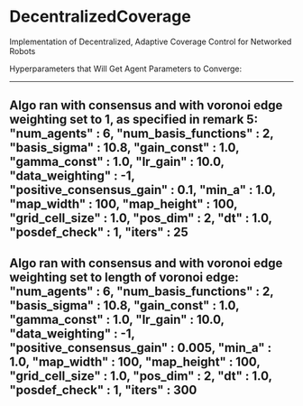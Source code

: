 # DecentralizedCoverage
Implementation of Decentralized, Adaptive Coverage Control for Networked Robots

Hyperparameters that Will Get Agent Parameters to Converge:

--------------------------------------------------------------------------------
Algo ran with consensus and with voronoi edge weighting set to 1, as specified
in remark 5:
"num_agents" : 6,
"num_basis_functions" : 2,
"basis_sigma" : 10.8,
"gain_const" : 1.0,
"gamma_const" : 1.0,
"lr_gain" : 10.0,
"data_weighting" : -1,
"positive_consensus_gain" : 0.1,
"min_a" : 1.0,
"map_width" : 100,
"map_height" : 100,
"grid_cell_size" : 1.0,
"pos_dim" : 2,
"dt" : 1.0,
"posdef_check" : 1,
"iters" : 25
--------------------------------------------------------------------------------
Algo ran with consensus and with voronoi edge weighting set to length of voronoi
edge:
"num_agents" : 6,
"num_basis_functions" : 2,
"basis_sigma" : 10.8,
"gain_const" : 1.0,
"gamma_const" : 1.0,
"lr_gain" : 10.0,
"data_weighting" : -1,
"positive_consensus_gain" : 0.005,
"min_a" : 1.0,
"map_width" : 100,
"map_height" : 100,
"grid_cell_size" : 1.0,
"pos_dim" : 2,
"dt" : 1.0,
"posdef_check" : 1,
"iters" : 300
--------------------------------------------------------------------------------
